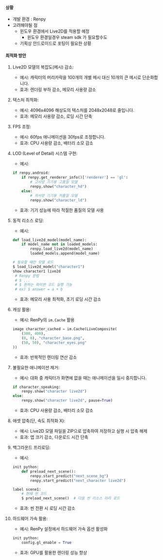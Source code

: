 
#### 상황
- 개발 환경 : Renpy
- 고려해야될 점 
	- 윈도우 환경에서 Live2D를 적용할 예정
		- 윈도우 환경일경우 steam sdk 가 필요할수도
	- 기획상 안드로이드로 포팅이 필요한 상황
	
#### 최적화 방안
1. Live2D 모델의 복잡도(메시) 감소:
   - 예시: 캐릭터의 머리카락을 100개의 개별 메시 대신 10개의 큰 메시로 단순화합니다.
   - 효과: 렌더링 부하 감소, 메모리 사용량 감소

2. 텍스처 최적화:
   - 예시: 4096x4096 해상도의 텍스처를 2048x2048로 줄입니다.
   - 효과: 메모리 사용량 감소, 로딩 시간 단축

3. FPS 조정:
   - 예시: 60fps 애니메이션을 30fps로 조정합니다.
   - 효과: CPU 사용량 감소, 배터리 소모 감소

4. LOD (Level of Detail) 시스템 구현:
   - 예시:
   ```python
   if renpy.android:
       if renpy.get_renderer_info()['renderer'] == 'gl':
           # 고사양 기기용 고품질 모델
           renpy.show("character_hd")
       else:
           # 저사양 기기용 저품질 모델
           renpy.show("character_ld")
   ```
   - 효과: 기기 성능에 따라 적절한 품질의 모델 사용

5. 동적 리소스 로딩:
   - 예시:
   ```python
   def load_live2d_model(model_name):
       if model_name not in loaded_models:
           renpy.load_live2d(model_name)
           loaded_models.append(model_name)
   
   # 필요할 때만 모델 로드
   $ load_live2d_model("character1")
   show character1 live2d
	# Renpy 문법
	# $ ... 
	# $ 원하는 파이썬 코드 실행 가능
	# ex) $ answer = a + b
   ```
   - 효과: 메모리 사용 최적화, 초기 로딩 시간 감소

6. 캐싱 활용:
   - 예시: RenPy의 `im.Cache` 활용
   ```python
   image character_cached = im.Cache(LiveComposite(
       (300, 400),
       (0, 0), "character_base.png",
       (50, 50), "character_eyes.png"
   ))
   ```
   - 효과: 반복적인 렌더링 연산 감소

7. 불필요한 애니메이션 제거:
   - 예시: 대화 중 캐릭터가 화면에 없을 때는 애니메이션을 일시 중지합니다.
   ```python
   if character_speaking:
       renpy.show("character live2d")
   else:
       renpy.show("character live2d", pause=True)
   ```
   - 효과: CPU 사용량 감소, 배터리 소모 감소
    
8. 애셋 압축(단, 속도 최적화 X):
   - 예시: Live2D 모델 파일을 ZIP으로 압축하여 저장하고 실행 시 압축 해제
   - 효과: 앱 크기 감소, 다운로드 시간 단축

9. 백그라운드 프리로딩:
   - 예시:
   ```python
   init python:
       def preload_next_scene():
           renpy.start_predict("next_scene_bg")
           renpy.start_predict("next_character live2d")
   
   label scene1:
       # 현재 씬 코드
       $ preload_next_scene()  # 다음 씬 리소스 미리 로드
   ```
   - 효과: 씬 전환 시 로딩 시간 감소

10. 하드웨어 가속 활용:
    - 예시: RenPy 설정에서 하드웨어 가속 옵션 활성화
    ```python
    init python:
        config.gl_enable = True
    ```
    - 효과: GPU를 활용한 렌더링 성능 향상